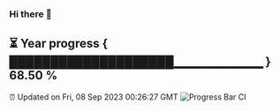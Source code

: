 ### Hi there 👋
⏳ Year progress { ████████████████████▁▁▁▁▁▁▁▁▁▁ } 68.50 %
---
⏰ Updated on Fri, 08 Sep 2023 00:26:27 GMT
![Progress Bar CI](https://github.com/Moyi321/Moyi321/workflows/Progress%20Bar%20CI/badge.svg)
